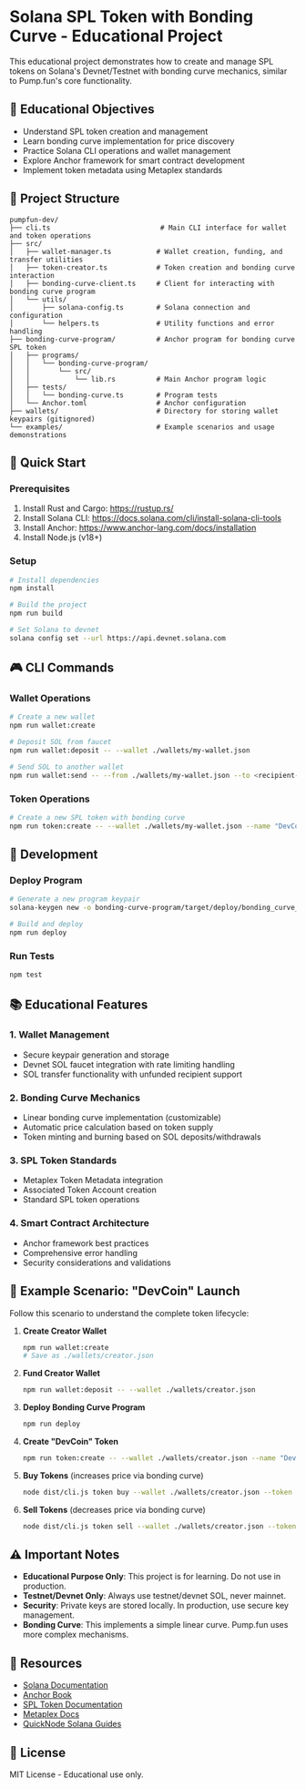 # Solana SPL Token with Bonding Curve - Educational Project

This educational project demonstrates how to create and manage SPL tokens on Solana's Devnet/Testnet with bonding curve mechanics, similar to Pump.fun's core functionality.

## 🎯 Educational Objectives

- Understand SPL token creation and management
- Learn bonding curve implementation for price discovery
- Practice Solana CLI operations and wallet management
- Explore Anchor framework for smart contract development
- Implement token metadata using Metaplex standards

## 📁 Project Structure

```
pumpfun-dev/
├── cli.ts                           # Main CLI interface for wallet and token operations
├── src/
│   ├── wallet-manager.ts           # Wallet creation, funding, and transfer utilities
│   ├── token-creator.ts            # Token creation and bonding curve interaction
│   ├── bonding-curve-client.ts     # Client for interacting with bonding curve program
│   └── utils/
│       ├── solana-config.ts        # Solana connection and configuration
│       └── helpers.ts              # Utility functions and error handling
├── bonding-curve-program/          # Anchor program for bonding curve SPL token
│   ├── programs/
│   │   └── bonding-curve-program/
│   │       └── src/
│   │           └── lib.rs          # Main Anchor program logic
│   ├── tests/
│   │   └── bonding-curve.ts        # Program tests
│   └── Anchor.toml                 # Anchor configuration
├── wallets/                        # Directory for storing wallet keypairs (gitignored)
└── examples/                       # Example scenarios and usage demonstrations
```

## 🚀 Quick Start

### Prerequisites

1. Install Rust and Cargo: https://rustup.rs/
2. Install Solana CLI: https://docs.solana.com/cli/install-solana-cli-tools
3. Install Anchor: https://www.anchor-lang.com/docs/installation
4. Install Node.js (v18+)

### Setup

```bash
# Install dependencies
npm install

# Build the project
npm run build

# Set Solana to devnet
solana config set --url https://api.devnet.solana.com
```

## 🎮 CLI Commands

### Wallet Operations

```bash
# Create a new wallet
npm run wallet:create

# Deposit SOL from faucet
npm run wallet:deposit -- --wallet ./wallets/my-wallet.json

# Send SOL to another wallet
npm run wallet:send -- --from ./wallets/my-wallet.json --to <recipient-address> --amount 0.1
```

### Token Operations

```bash
# Create a new SPL token with bonding curve
npm run token:create -- --wallet ./wallets/my-wallet.json --name "DevCoin" --symbol "DEV"
```

## 🔧 Development

### Deploy Program

```bash
# Generate a new program keypair
solana-keygen new -o bonding-curve-program/target/deploy/bonding_curve_program-keypair.json

# Build and deploy
npm run deploy
```

### Run Tests

```bash
npm test
```

## 📚 Educational Features

### 1. Wallet Management
- Secure keypair generation and storage
- Devnet SOL faucet integration with rate limiting handling
- SOL transfer functionality with unfunded recipient support

### 2. Bonding Curve Mechanics
- Linear bonding curve implementation (customizable)
- Automatic price calculation based on token supply
- Token minting and burning based on SOL deposits/withdrawals

### 3. SPL Token Standards
- Metaplex Token Metadata integration
- Associated Token Account creation
- Standard SPL token operations

### 4. Smart Contract Architecture
- Anchor framework best practices
- Comprehensive error handling
- Security considerations and validations

## 🧪 Example Scenario: "DevCoin" Launch

Follow this scenario to understand the complete token lifecycle:

1. **Create Creator Wallet**
   ```bash
   npm run wallet:create
   # Save as ./wallets/creator.json
   ```

2. **Fund Creator Wallet**
   ```bash
   npm run wallet:deposit -- --wallet ./wallets/creator.json
   ```

3. **Deploy Bonding Curve Program**
   ```bash
   npm run deploy
   ```

4. **Create "DevCoin" Token**
   ```bash
   npm run token:create -- --wallet ./wallets/creator.json --name "DevCoin" --symbol "DEV" --uri "https://example.com/devcoin.json"
   ```

5. **Buy Tokens** (increases price via bonding curve)
   ```bash
   node dist/cli.js token buy --wallet ./wallets/creator.json --token <token-address> --sol-amount 0.1
   ```

6. **Sell Tokens** (decreases price via bonding curve)
   ```bash
   node dist/cli.js token sell --wallet ./wallets/creator.json --token <token-address> --token-amount 100
   ```

## ⚠️ Important Notes

- **Educational Purpose Only**: This project is for learning. Do not use in production.
- **Testnet/Devnet Only**: Always use testnet/devnet SOL, never mainnet.
- **Security**: Private keys are stored locally. In production, use secure key management.
- **Bonding Curve**: This implements a simple linear curve. Pump.fun uses more complex mechanisms.

## 🔗 Resources

- [Solana Documentation](https://docs.solana.com/)
- [Anchor Book](https://book.anchor-lang.com/)
- [SPL Token Documentation](https://spl.solana.com/token)
- [Metaplex Docs](https://docs.metaplex.com/)
- [QuickNode Solana Guides](https://www.quicknode.com/guides/solana-development)

## 📄 License

MIT License - Educational use only.